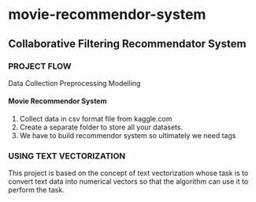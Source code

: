 # movie-recommendor-system

## Collaborative Filtering Recommendator System

### PROJECT FLOW
Data Collection
Preprocessing
Modelling

####  Movie Recommendor System
1. Collect data in csv format file from kaggle.com
2. Create a separate folder to store all your datasets.
3. We have to build recommendor system so ultimately we need tags

### USING TEXT VECTORIZATION 
This project is based on the concept of text vectorization whose task is to convert text data into numerical vectors so that the algorithm can use it to perform the task.
